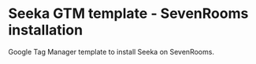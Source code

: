 # Seeka GTM template - SevenRooms installation

Google Tag Manager template to install Seeka on SevenRooms.
